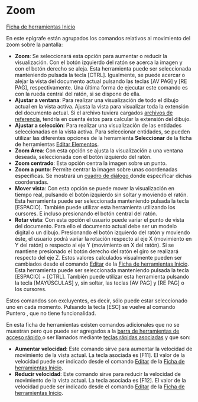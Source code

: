# Zoom

[Ficha de herramientas Inicio](./)

En este epígrafe están agrupados los comandos relativos al movimiento del zoom sobre la pantalla:

* **Zoom**: Se seleccionará esta opción para aumentar o reducir la visualización. Con el botón izquierdo del ratón se acerca la imagen y con el botón derecho se aleja. Esta herramienta puede ser seleccionada manteniendo pulsada la tecla \[CTRL]. Igualmente, se puede acercar o alejar la vista del documento actual pulsando las teclas \[AV PAG] y \[RE PAG], respectivamente. Una última forma de ejecutar este comando es con la rueda central del ratón, si se dispone de ella.
* **Ajustar a ventana**: Para realizar una visualización de todo el dibujo actual en la vista activa. Ajusta la vista para visualizar toda la extensión del documento actual. Si el archivo tuviera cargados [archivos de referencia](../../operaciones-con-archivos/abrir-archivos-de-referencia.md), tendría en cuenta éstos para calcular la extensión del dibujo.
* **Ajustar a selección**: Para realizar una visualización de las entidades seleccionadas en la vista activa. Para seleccionar entidades, se pueden utilizar las diferentes opciones de la herramienta **Seleccionar** de la ficha de herramientas [Editar Elementos](../ficha-de-herramientas-editar/editar-elementos.md).
* **Zoom Área**: Con esta opción se ajusta la visualización a una ventana deseada, seleccionada con el botón izquierdo del ratón.
* **Zoom centrado**: Esta opción centra la imagen sobre un punto.
* **Zoom a punto**: Permite centrar la imagen sobre unas coordenadas específicas. Se mostrará un [cuadro de diálogo ](../../otras-herramientas/editar-elementos/informacion-de-punto.md)donde especificar dichas coordenadas.
* **Mover vista**: Con esta opción se puede mover la visualización en tiempo real, pulsando el botón izquierdo sin soltar y moviendo el ratón. Esta herramienta puede ser seleccionada manteniendo pulsada la tecla \[ESPACIO]. También puede utilizar esta herramienta utilizando los cursores. E incluso presionando el botón central del ratón.
* **Rotar vista**: Con esta opción el usuario puede variar el punto de vista del documento. Para ello el documento actual debe ser un modelo digital o un dibujo. Presionando el botón izquierdo del ratón y moviendo éste, el usuario podrá variar la rotación respecto al eje X (movimiento en Y del ratón) o respecto al eje Y (movimiento en X del ratón). Si se mantiene presionado el botón derecho del ratón el giro se realizará respecto del eje Z. Estos valores calculados visualmente pueden ser cambiados desde el comando [Editar](../../herramientas-de-visualizacion/parametros-de-perspectiva.md) de la [Ficha de herramientas Inicio](./). Esta herramienta puede ser seleccionada manteniendo pulsada la tecla \[ESPACIO] + \[CTRL]. También puede utilizar esta herramienta pulsando la tecla \[MAYÚSCULAS] y, sin soltar, las teclas \[AV PAG] y \[RE PAG] o los cursores.

Estos comandos son excluyentes, es decir, sólo puede estar seleccionado uno en cada momento. Pulsando la tecla \[ESC] se vuelve al comando Puntero , que no tiene funcionalidad.

En esta ficha de herramientas existen comandos adicionales que no se muestran pero que puede ser agregados a la [barra de herramientas de acceso rápido ](../../cinta-de-herramientas/barra-de-herramientas-de-acceso-rapido.md)o ser llamados mediante [teclas rápidas asociadas](../../introduccion/teclas-rapidas.md) y que son:

* **Aumentar velocidad**: Este comando sirve para aumentar la velocidad de movimiento de la vista actual. La tecla asociada es \[F11]. El valor de la velocidad puede ser indicado desde el comando [Editar](../../herramientas-de-visualizacion/parametros-de-perspectiva.md) de la [Ficha de herramientas Inicio](./).
* **Reducir velocidad**: Este comando sirve para reducir la velocidad de movimiento de la vista actual. La tecla asociada es \[F12]. El valor de la velocidad puede ser indicado desde el comando [Editar](../../herramientas-de-visualizacion/parametros-de-perspectiva.md) de la [Ficha de herramientas Inicio](./).
